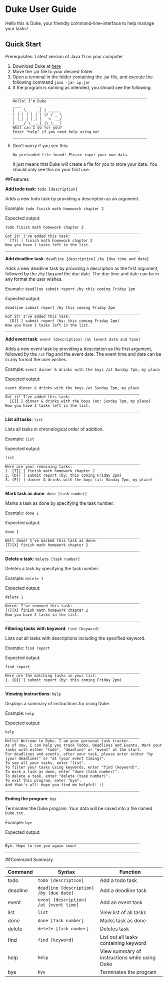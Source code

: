 # Duke User Guide

Hello this is Duke, your friendly command-line-interface to help manage your tasks!
## Quick Start

Prerequisites: Latest version of Java 11 on your computer

1. Download Duke at [here](https://itsleeqian.github.io/ip/)
2. Move the .jar file to your desired folder.
3. Open a terminal in the folder containing the .jar file, and execute the following command ```java -jar ip.jar```
4. If the program is running as intended, you should see the following:
   ```
   ____________________________________________________________
   Hello! I'm Duke
   ____        _        
   |  _ \ _   _| | _____
   | | | | | | | |/ / _ \
   | |_| | |_| |   <  __/
   |____/ \__,_|_|\_\___|
   What can I do for you?
   Enter "help" if you need help using me!
   ____________________________________________________________
   ```
5. Don't worry if you see this:
   ```
   No preloaded file found! Please input your own data.
   ```
   It just means that Duke will create a file for you to store your data. You should only see this on your first use.

##Features

**Add todo task**: ``todo [description]``

Adds a new todo task by providing a description as an argument.

Example: `todo finish math homework chapter 2`

Expected output:
```
todo finish math homework chapter 2
____________________________________________________________
Got it! I've added this task: 
  [T][ ] finish math homework chapter 2
Now you have 1 tasks left in the list.
____________________________________________________________
```

**Add deadline task**: ``deadline [description] /by [due time and date]``

Adds a new deadline task by providing a description as the first argument, followed by the `/by` flag and the due date.
The due time and date can be in any format the user wishes.

Example: `deadline submit report /by this coming Friday 2pm`

Expected output:
```
deadline submit report /by this coming Friday 2pm
____________________________________________________________
Got it! I've added this task: 
  [D][ ] submit report (by: this coming Friday 2pm)
Now you have 2 tasks left in the list.
____________________________________________________________
```

**Add event task**: ``event [description] /at [event date and time]``

Adds a new event task by providing a description as the first argument, followed by the `/at` flag and the event date.
The event time and date can be in any format the user wishes.

Example: `event dinner & drinks with the boys /at Sunday 7pm, my place`

Expected output:
```
event dinner & drinks with the boys /at Sunday 7pm, my place
____________________________________________________________
Got it! I've added this task: 
  [E][ ] dinner & drinks with the boys (at: Sunday 7pm, my place)
Now you have 3 tasks left in the list.
____________________________________________________________

```

**List all tasks**: `list`

Lists all tasks in chronological order of addition.

Example: `list`

Expected output:
```
list
____________________________________________________________
Here are your remaining tasks:
1. [T][ ] finish math homework chapter 2
2. [D][ ] submit report (by: this coming Friday 2pm)
3. [E][ ] dinner & drinks with the boys (at: Sunday 7pm, my place)
____________________________________________________________
```

**Mark task as done**: `done [task number]`

Marks a task as done by specifying the task number.

Example: `done 1`

Expected output:
```
done 1
____________________________________________________________
Well done! I've marked this task as done: 
[T][X] finish math homework chapter 2
____________________________________________________________
```

**Delete a task**: `delete [task number]`

Deletes a task by specifying the task number.

Example: `delete 1`

Expected output:
```
delete 1
____________________________________________________________
Noted. I've removed this task: 
[T][X] finish math homework chapter 2
Now you have 2 tasks in the list.
____________________________________________________________
```

**Filtering tasks with keyword**: `find [keyword]`

Lists out all tasks with descriptions including the specified keyword. 

Example: `find report`

Expected output:
```
find report
____________________________________________________________
Here are the matching tasks in your list:
1. [D][ ] submit report (by: this coming Friday 2pm)
____________________________________________________________
```

**Viewing instructions**: `help`

Displays a summary of instructions for using Duke.

Example: `help`

Expected output:
```
help
____________________________________________________________
Hello! Welcome to Duke. I am your personal task tracker.
As of now, I can help you track Todos, Deadlines and Events. Mark your tasks with either "todo", "deadline" or "event" at the start. 
For deadlines and events, after your task, please enter either "by (your deadline)" or "at (your event timing)".
To see all your tasks, enter "list". 
To filter your tasks using keywords, enter "find (keyword)". 
To mark a task as done, enter "done (task number)". 
To delete a task, enter "delete (task number)". 
To exit this program, enter "bye". 
And that's all! Hope you find me helpful! :) 
____________________________________________________________
```

**Ending the program**: `bye`

Terminates the Duke program. Your data will be saved into a file named `Duke.txt.`

Example: `bye`

Expected output:
```
____________________________________________________________
Bye. Hope to see you again soon!
____________________________________________________________
```

##Command Summary

Command | Syntax | Function
--------|--------|---------
todo | `todo [description]` | Add a todo task
deadline | `deadline [description] /by [due date]` | Add a deadline task
event | `event [description] /at [event time]` | Add an event task
list | `list` | View list of all tasks
done | `done [task number]` | Marks task as done
delete | `delete [task number]` | Deletes task
find | `find [keyword]` | List out all tasks containing keyword
help | `help` | View summary of instructions while using Duke
bye | `bye` | Terminates the program
